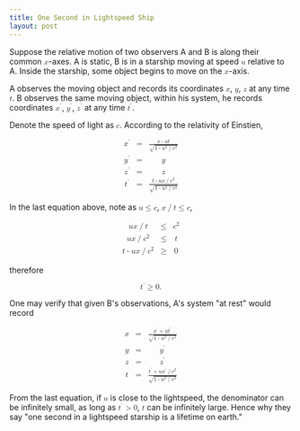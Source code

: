 ```yaml
---
title: One Second in Lightspeed Ship
layout: post
---
```


Suppose the relative motion of two observers A and B is along their common <math><mi>x</mi></math>-axes. A is static, B is in a starship moving at speed <math><mi>u</mi></math> relative to A. Inside the starship, some object begins to move on the <math><mi>x</mi></math>-axis.

A observes the moving object and records its coordinates <math><mi>x</mi></math>, <math><mi>y</mi></math>, <math><mi>z</mi></math> at any time <math><mi>t</mi></math>. B observes the same moving object, within his system, he records coordinates <math><msup><mi>x</mi><mo>&apos;</mo></msup></math>, <math><msup><mi>y</mi><mo>&apos;</mo></msup></math>, <math><msup><mi>z</mi><mo>&apos;</mo></msup></math> at any time <math><msup><mi>t</mi><mo>&apos;</mo></msup></math>.

Denote the speed of light as <math><mi>c</mi></math>. According to the relativity of Einstien,

<math display="block">
<mtable>

<mtr>
<mtd>
<msup><mi>x</mi><mo>&apos;</mo></msup>
</mtd>
<mtd>
<mo>=</mo>
</mtd>
<mtd columnalign="left">
<mfrac>
<mrow><mi>x</mi><mo>-</mo><mi>u</mi><mi>t</mi></mrow>
<msqrt><mrow><mn>1</mn><mo>-</mo><msup><mi>u</mi><mn>2</mn></msup><mo>/</mo><msup><mi>c</mi><mn>2</mn></msup></mrow></msqrt>
</mfrac>
</mtd>
</mtr>

<mtr>
<mtd>
<msup><mi>y</mi><mo>&apos;</mo></msup>
</mtd>
<mtd>
<mo>=</mo>
</mtd>
<mtd columnalign="left">
<mi>y</mi>
</mtd>
</mtr>

<mtr>
<mtd>
<msup><mi>z</mi><mo>&apos;</mo></msup>
</mtd>
<mtd>
<mo>=</mo>
</mtd>
<mtd columnalign="left">
<mi>z</mi>
</mtd>
</mtr>

<mtr>
<mtd>
<msup><mi>t</mi><mo>&apos;</mo></msup>
</mtd>
<mtd>
<mo>=</mo>
</mtd>
<mtd columnalign="left">
<mfrac>
<mrow><mi>t</mi><mo>-</mo><mi>u</mi><mi>x</mi><mo>/</mo><msup><mi>c</mi><mn>2</mn></msup></mrow>
<msqrt><mrow><mn>1</mn><mo>-</mo><msup><mi>u</mi><mn>2</mn></msup><mo>/</mo><msup><mi>c</mi><mn>2</mn></msup></mrow></msqrt>
</mfrac>
</mtd>
</mtr>

</mtable>
</math>

In the last equation above, note as <math><mi>u</mi><mo>&le;</mo><mi>c</mi></math>, <math><mi>x</mi><mo>/</mo><mi>t</mi><mo>&le;</mo><mi>c</mi></math>,

<math display="block">
<mtable>
<mtr>
<mtd columnalign="right">
<mi>u</mi><mi>x</mi><mo>/</mo><mi>t</mi>
</mtd>
<mtd>
<mo>&le;</mo>
</mtd>
<mtd columnalign="left">
<msup><mi>c</mi><mn>2</mn></msup>
</mtd>
</mtr>

<mtr>
<mtd columnalign="right">
<mi>u</mi><mi>x</mi><mo>/</mo><msup><mi>c</mi><mn>2</mn></msup>
</mtd>
<mtd>
<mo>&le;</mo>
</mtd>
<mtd columnalign="left">
<mi>t</mi>
</mtd>
</mtr>

<mtr>
<mtd columnalign="right">
<mi>t</mi><mo>-</mo><mi>u</mi><mi>x</mi><mo>/</mo><msup><mi>c</mi><mn>2</mn></msup>
</mtd>
<mtd>
<mo>&ge;</mo>
</mtd>
<mtd columnalign="left">
<mn>0</mn>
</mtd>
</mtr>

</mtable>
</math>

therefore

<math display="block">
<msup><mi>t</mi><mo>&apos;</mo></msup><mo>&ge;</mo><mn>0</mn><mtext>.</mtext>
</math>

One may verify that given B's observations, A's system "at rest" would record

<math display="block">
<mtable>

<mtr>
<mtd>
<mi>x</mi>
</mtd>
<mtd>
<mo>=</mo>
</mtd>
<mtd columnalign="left">
<mfrac>
<mrow><msup><mi>x</mi><mo>&apos;</mo></msup><mo>+</mo><mi>u</mi><msup><mi>t</mi><mo>&apos;</mo></msup></mrow>
<msqrt><mrow><mn>1</mn><mo>-</mo><msup><mi>u</mi><mn>2</mn></msup><mo>/</mo><msup><mi>c</mi><mn>2</mn></msup></mrow></msqrt>
</mfrac>
</mtd>
</mtr>

<mtr>
<mtd>
<mi>y</mi>
</mtd>
<mtd>
<mo>=</mo>
</mtd>
<mtd columnalign="left">
<msup><mi>y</mi><mo>&apos;</mo></msup>
</mtd>
</mtr>

<mtr>
<mtd>
<mi>z</mi>
</mtd>
<mtd>
<mo>=</mo>
</mtd>
<mtd columnalign="left">
<msup><mi>z</mi><mo>&apos;</mo></msup>
</mtd>
</mtr>

<mtr>
<mtd>
<mi>t</mi>
</mtd>
<mtd>
<mo>=</mo>
</mtd>
<mtd columnalign="left">
<mfrac>
<mrow><msup><mi>t</mi><mo>&apos;</mo></msup><mo>+</mo><mi>u</mi><msup><mi>x</mi><mo>&apos;</mo></msup><mo>/</mo><msup><mi>c</mi><mn>2</mn></msup></mrow>
<msqrt><mrow><mn>1</mn><mo>-</mo><msup><mi>u</mi><mn>2</mn></msup><mo>/</mo><msup><mi>c</mi><mn>2</mn></msup></mrow></msqrt>
</mfrac>
</mtd>
</mtr>

</mtable>
</math>

From the last equation, if <math><mi>u</mi></math> is close to the lightspeed, the denominator can be infinitely small, as long as <math><msup><mi>t</mi><mo>&apos;</mo></msup><mo>&gt;</mo><mn>0</mn></math>, <math><mi>t</mi></math> can be infinitely large. Hence why they say "one second in a lightspeed starship is a lifetime on earth."
